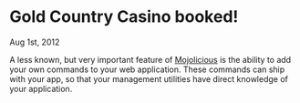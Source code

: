 # Gold Country Casino booked!
Aug 1st, 2012

A less known, but very important feature of <a href="http://mojolicio.us">Mojolicious</a> is the ability to add your own commands to your web application.  These commands can ship with your app, so that your management utilities have direct knowledge of your application.